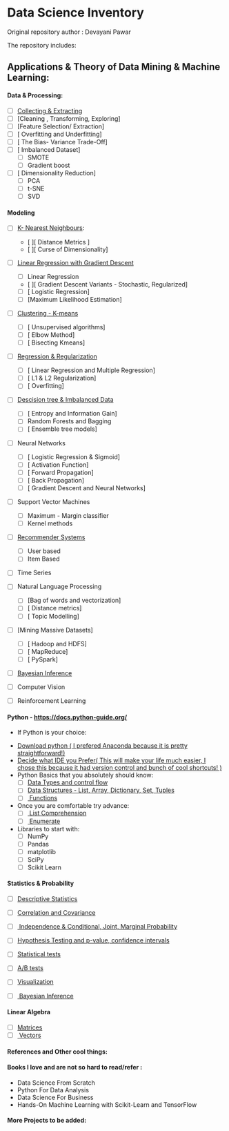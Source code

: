 # Data Science Inventory

Original repository author : Devayani Pawar

The repository includes:

## Applications & Theory of  Data Mining & Machine Learning: 

#### Data & Processing:
- [ ] [Collecting & Extracting](Data_extraction)
- [ ] [Cleaning , Transforming, Exploring] 
- [ ] [Feature Selection/ Extraction]
- [ ] [ Overfitting and Underfitting]
- [ ] [ The Bias- Variance Trade-Off]
- [ ] [ Imbalanced Dataset]
	- [ ] SMOTE
	- [ ] Gradient boost
- [ ] [ Dimensionality Reduction]
	- [ ] PCA
	- [ ] t-SNE
	- [ ] SVD

#### Modeling

- [ ] [K- Nearest Neighbours](KNN/Knnfromscratch.py):
	- [ ][ Distance Metrics ]
	- [ ][ Curse of Dimensionality]

- [ ] [Linear Regression with Gradient Descent](Linear_regression/GradientDescent.ipynb)	
	- [ ] Linear Regression 
	- [ ][ Gradient Descent Variants - Stochastic, Regularized]
	- [ ] [ Logistic Regression]
	- [ ]  [Maximum Likelihood Estimation]
	
- [ ] [Clustering - K-means](Kmeans_clustering/Kmeansfromscratch.py)
	- [ ] [ Unsupervised algorithms]
	- [ ] [ Elbow Method]
	- [ ] [ Bisecting Kmeans]

- [ ] [Regression & Regularization](Price_Prediction_Ridge_Regression/price_prediction.py)
	- [ ] [ Linear Regression and Multiple Regression]
	- [ ] [ L1 & L2 Regularization]
	- [ ] [ Overfitting]

- [ ] [Descision tree & Imbalanced Data ](Decision_tree)
	- [ ] [ Entropy and Information Gain]
	- [ ] Random Forests and Bagging
	- [ ] [ Ensemble tree models]

- [ ] Neural Networks 
	- [ ] [ Logistic Regression & Sigmoid]
	- [ ] [ Activation Function]
	- [ ] [ Forward Propagation]
	- [ ] [ Back Propagation]
	- [ ] [ Gradient Descent and Neural Networks]

- [ ] Support Vector Machines
	- [ ] Maximum - Margin classifier
	- [ ] Kernel methods

- [ ] [Recommender Systems]( Recommender_system)
	- [ ] User based
	- [ ] Item Based

- [ ] Time Series

- [ ] Natural Language Processing
	- [ ] [Bag of words and vectorization]
	- [ ] [ Distance metrics]
	- [ ] [ Topic Modelling]

- [ ] [Mining Massive Datasets]
	- [ ] [ Hadoop and HDFS]
	- [ ] [ MapReduce]
	- [ ] [ PySpark]	

- [ ] [Bayesian Inference](http://seor.vse.gmu.edu/~klaskey/SYST664/SYST664.html)

- [ ] Computer Vision 
 
- [ ]  Reinforcement Learning 

#### Python - https://docs.python-guide.org/

* If Python is your choice:
- [Download python ( I prefered Anaconda because it is pretty straightforward!)](https://docs.anaconda.com/anaconda/install/)
- [Decide what IDE you Prefer( This will make your life much easier, I chose this because it had version control and bunch of cool shortcuts! )]( https://www.jetbrains.com/pycharm/)
- Python Basics that you absolutely should know:
	- [ ] [Data Types and control flow](https://realpython.com/courses/python-data-types/)
	- [ ] [Data Structures - List, Array, Dictionary, Set, Tuples](https://www.learnpython.org/)
	- [ ] [ Functions ](https://www.learnpython.org/)
- Once you are comfortable try advance:
	- [ ] [ List Comprehension ](https://realpython.com/list-comprehension-python/)
	- [ ] [ Enumerate ]()
- Libraries to start with:
	- [ ] NumPy
	- [ ] Pandas
	- [ ] matplotlib
	- [ ] SciPy
	- [ ] Scikit Learn

#### Statistics & Probability

- [ ] [Descriptive Statistics]()
- [ ] [Correlation and Covariance]()
- [ ] [ Independence & Conditional, Joint, Marginal Probability]()
- [ ] [Hypothesis Testing and p-value, confidence intervals]()
- [ ] [Statistical tests]()
- [ ] [A/B tests]()
- [ ] [Visualization]()
- [ ] [ Bayesian Inference]()


#### Linear Algebra
- [ ] [Matrices]()
- [ ] [ Vectors ]()

#### References and Other cool things:

#### Books I love and are not so hard to read/refer : 
- Data Science From Scratch
- Python For Data Analysis
- Data Science For Business
- Hands-On Machine Learning with Scikit-Learn and TensorFlow

#### More Projects to be added: 